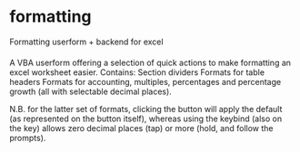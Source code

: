 # formatting
Formatting userform + backend for excel

####
A VBA userform offering a selection of quick actions to make formatting an excel worksheet easier.
Contains:
Section dividers
Formats for table headers
Formats for accounting, multiples, percentages and percentage growth (all with selectable decimal places).

N.B. for the latter set of formats, clicking the button will apply the default (as represented on the button itself), whereas using the keybind (also on the key)
allows zero decimal places (tap) or more (hold, and follow the prompts).

